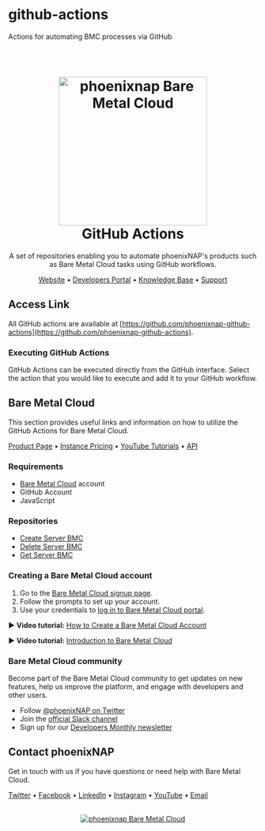 # github-actions
Actions for automating BMC processes via GitHub
<h1 align="center">
  <br>
  <a href="https://phoenixnap.com/bare-metal-cloud"><img src="https://user-images.githubusercontent.com/78744488/109779287-16da8600-7c06-11eb-81a1-97bf44983d33.png" alt="phoenixnap Bare Metal Cloud" width="300"></a>
  <br>
  GitHub Actions
  <br>
</h1>

<p align="center">
A set of repositories enabling you to automate phoenixNAP's products such as Bare Metal Cloud tasks using GitHub workflows.
</p>

<p align="center">
  <a href="https://phoenixnap.com">Website</a> •
  <a href="https://developers.phoenixnap.com/">Developers Portal</a> •
    <a href="http://phoenixnap.com/kb">Knowledge Base</a> •
  <a href="https://developers.phoenixnap.com/support">Support</a>
</p>

## Access Link

All GitHub actions are available at [https://github.com/phoenixnap-github-actions](https://github.com/phoenixnap-github-actions).

### Executing GitHub Actions

GitHub Actions can be executed directly from the GitHub interface. Select the action that you would like to execute and add it to your GitHub workflow. 

## Bare Metal Cloud

This section provides useful links and information on how to utilize the GitHub Actions for Bare Metal Cloud.

<p align="left">
  <a href="https://phoenixnap.com/bare-metal-cloud">Product Page</a> •
  <a href="https://phoenixnap.com/bare-metal-cloud/instances/">Instance Pricing</a> •
    <a href="https://www.youtube.com/watch?v=8TLsqgLDMN4&list=PLWcrQnFWd54WwkHM0oPpR1BrAhxlsy1Rc&ab_channel=PhoenixNAPGlobalITServices">YouTube Tutorials</a> •
  <a href="https://developers.phoenixnap.com/apis">API</a>
</p>

### Requirements

- [Bare Metal Cloud](https://bmc.phoenixnap.com) account
- GitHub Account 
- JavaScript

### Repositories

* [Create Server BMC](https://github.com/phoenixnap-github-actions)
* [Delete Server BMC](https://github.com/phoenixnap-github-actions/delete-server-bmc)
* [Get Server BMC](https://github.com/phoenixnap-github-actions/get-server-bmc)

### Creating a Bare Metal Cloud account

1. Go to the [Bare Metal Cloud signup page](https://support.phoenixnap.com/wap-jpost3/bmcSignup).
2. Follow the prompts to set up your account.
3. Use your credentials to [log in to Bare Metal Cloud portal](https://bmc.phoenixnap.com).

:arrow_forward: **Video tutorial:** [How to Create a Bare Metal Cloud Account](https://www.youtube.com/watch?v=RLRQOisEB-k)
<br>

:arrow_forward: **Video tutorial:** [Introduction to Bare Metal Cloud](https://www.youtube.com/watch?v=8TLsqgLDMN4)

### Bare Metal Cloud community

Become part of the Bare Metal Cloud community to get updates on new features, help us improve the platform, and engage with developers and other users.

- Follow [@phoenixNAP on Twitter](https://twitter.com/phoenixnap)
- Join the [official Slack channel](https://phoenixnap.slack.com)
- Sign up for our [Developers Monthly newsletter](https://phoenixnap.com/developers-monthly-newsletter)


## Contact phoenixNAP

Get in touch with us if you have questions or need help with Bare Metal Cloud.

<p align="left">
  <a href="https://twitter.com/phoenixNAP">Twitter</a> •
  <a href="https://www.facebook.com/phoenixnap">Facebook</a> •
  <a href="https://www.linkedin.com/company/phoenix-nap">LinkedIn</a> •
  <a href="https://www.instagram.com/phoenixnap">Instagram</a> •
  <a href="https://www.youtube.com/user/PhoenixNAPdatacenter">YouTube</a> •
  <a href="https://developers.phoenixnap.com/support">Email</a> 
</p>

<p align="center">
  <br>
  <a href="https://phoenixnap.com/bare-metal-cloud"><img src="https://user-images.githubusercontent.com/81640346/115243282-0c773b80-a123-11eb-9de7-59e3934a5712.jpg" alt="phoenixnap Bare Metal Cloud"></a>
</p>

